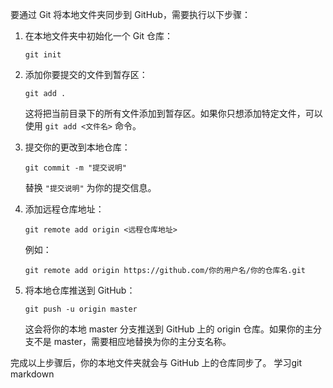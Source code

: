 要通过 Git 将本地文件夹同步到 GitHub，需要执行以下步骤：

1. 在本地文件夹中初始化一个 Git 仓库：
   ```
   git init
   ```

2. 添加你要提交的文件到暂存区：
   ```
   git add .
   ```

   这将把当前目录下的所有文件添加到暂存区。如果你只想添加特定文件，可以使用 `git add <文件名>` 命令。

3. 提交你的更改到本地仓库：
   ```
   git commit -m "提交说明"
   ```

   替换 `"提交说明"` 为你的提交信息。

4. 添加远程仓库地址：
   ```
   git remote add origin <远程仓库地址>
   ```

   例如：
   ```
   git remote add origin https://github.com/你的用户名/你的仓库名.git
   ```

5. 将本地仓库推送到 GitHub：
   ```
   git push -u origin master
   ```

   这会将你的本地 master 分支推送到 GitHub 上的 origin 仓库。如果你的主分支不是 master，需要相应地替换为你的主分支名称。

完成以上步骤后，你的本地文件夹就会与 GitHub 上的仓库同步了。
学习git markdown